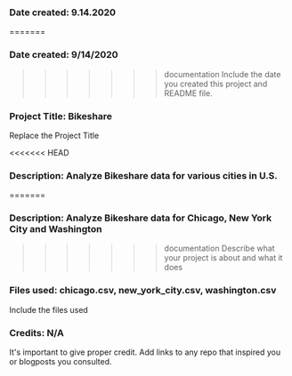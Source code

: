 
### Date created: 9.14.2020
=======

### Date created: 9/14/2020
>>>>>>> documentation
Include the date you created this project and README file.

### Project Title: Bikeshare
Replace the Project Title

<<<<<<< HEAD
### Description: Analyze Bikeshare data for various cities in U.S.
=======
### Description: Analyze Bikeshare data for Chicago, New York City and Washington
>>>>>>> documentation
Describe what your project is about and what it does

### Files used: chicago.csv, new_york_city.csv, washington.csv
Include the files used

### Credits: N/A
It's important to give proper credit. Add links to any repo that inspired you or blogposts you consulted.


